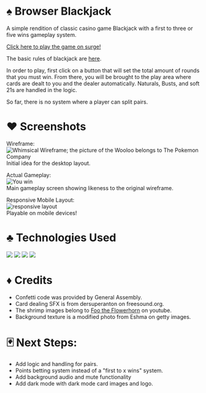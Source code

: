 # ♠ Browser Blackjack  
 A simple rendition of classic casino game Blackjack with a first to three or five wins gameplay system. 

<a href="https://rpn-browser-blackjack.surge.sh" target="_blank">Click here to play the game on surge!</a>  

The basic rules of blackjack are [here](https://bicyclecards.com/how-to-play/blackjack/). 

In order to play, first click on a button that will set the total amount of rounds that you must win.
From there, you will be brought to the play area where cards are dealt to you and the dealer automatically. Naturals, Busts, and soft 21s are handled in the logic.

So far, there is no system where a player can split pairs. 

# ♥ Screenshots
Wireframe:
![Whimsical Wireframe; the picture of the Wooloo belongs to The Pokemon Company](https://trello.com/1/cards/62046fe9e1a7f546ee7f21ee/attachments/62046fe9e1a7f546ee7f2200/previews/62046febe1a7f546ee7f2240/download/image.png)  
Initial idea for the desktop layout.  

Actual Gameplay:  
![You win](https://i.imgur.com/vdKbcB3.png)  
Main gameplay screen showing likeness to the original wireframe.  

Responsive Mobile Layout:  
![responsive layout](https://i.imgur.com/DanuQkF.png)  
Playable on mobile devices!   

# ♣ Technologies Used 
<img src="https://img.shields.io/badge/HTML5-E34F26?style=flat&logo=html5&logoColor=white">
<img src="https://img.shields.io/badge/CSS3-1572B6?style=flat&logo=css3&logoColor=white">
<img src="https://img.shields.io/badge/JavaScript-F7DF1E?style=flat&logo=javascript&logoColor=black">
<img src="https://img.shields.io/badge/Bootstrap-563D7C?style=flat&logo=bootstrap&logoColor=white">

# ♦ Credits
* Confetti code was provided by General Assembly.  
* Card dealing SFX is from dersuperanton on freesound.org.  
* The shrimp images belong to [Foo the Flowerhorn](https://www.youtube.com/watch?v=yk4St8wus8w) on youtube.  
* Background texture is a modified photo from Eshma on getty images.

# 🃏 Next Steps: 
* Add logic and handling for pairs.
* Points betting system instead of a "first to x wins" system. 
* Add background audio and mute functionality
* Add dark mode with dark mode card images and logo.